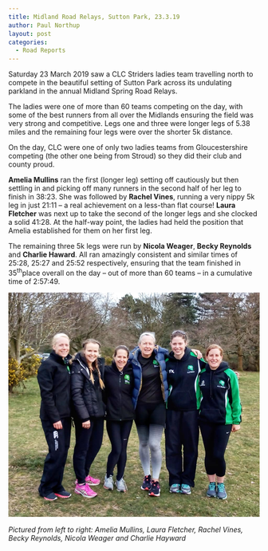 ```yaml
---
title: Midland Road Relays, Sutton Park, 23.3.19﻿
author: Paul Northup
layout: post
categories:
  - Road Reports
---
```

Saturday 23 March 2019 saw a CLC Striders ladies team travelling north to compete in the beautiful setting of Sutton Park across its undulating parkland in the annual Midland Spring Road Relays.

The ladies were one of more than 60 teams competing on the day, with some of the best runners from all over the Midlands ensuring the field was very strong and competitive. Legs one and three were longer legs of 5.38 miles and the remaining four legs were over the shorter 5k distance.

On the day, CLC were one of only two ladies teams from Gloucestershire competing (the other one being from Stroud) so they did their club and county proud.

**Amelia Mullins** ran the first (longer leg) setting off cautiously but then settling in and picking off many runners in the second half of her leg to finish in 38:23. She was followed by **Rachel Vines**, running a very nippy 5k leg in just 21:11 – a real achievement on a less-than flat course! **Laura Fletcher** was next up to take the second of the longer legs and she clocked a solid 41:28. At the half-way point, the ladies had held the position that Amelia established for them on her first leg.

The remaining three 5k legs were run by **Nicola Weager**, **Becky Reynolds** and **Charlie Haward**. All ran amazingly consistent and similar times of 25:28, 25:27 and 25:52 respectively, ensuring that the team finished in 35<sup>th</sup>place overall on the day – out of more than 60 teams – in a cumulative time of 2:57:49.

<img src="/Images/2019/03/Midland-Road-Relays-23.3.19.jpg" alt="Pictured from left to right: Amelia Mullins, Laura Fletcher, Rachel Vines, Becky Reynolds, Nicola Weager and Charlie Hayward" />

_Pictured from left to right: Amelia Mullins, Laura Fletcher, Rachel Vines, Becky Reynolds, Nicola Weager and Charlie Hayward_
